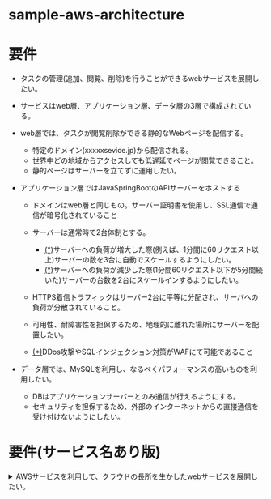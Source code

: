 # sample-aws-architecture

# 要件

* タスクの管理(追加、閲覧、削除)を行うことができるwebサービスを展開したい。

* サービスはweb層、アプリケーション層、データ層の3層で構成されている。

* web層では、タスクが閲覧削除ができる静的なWebページを配信する。
  * 特定のドメイン(xxxxxsevice.jp)から配信される。
  * 世界中どの地域からアクセスしても低遅延でページが閲覧できること。
  * 静的ページはサーバーを立てずに運用したい。

* アプリケーション層ではJavaSpringBootのAPIサーバーをホストする
  * ドメインはweb層と同じもの。サーバー証明書を使用し、SSL通信で通信が暗号化されていること
  * サーバーは通常時で2台体制とする。
    * [(*)]サーバーへの負荷が増大した際(例えば、1分間に60リクエスト以上)サーバーの数を3台に自動でスケールするようにしたい。
    * [(*)]サーバーへの負荷が減少した際(1分間60リクエスト以下が5分間続いた)サーバーの台数を2台にスケールインするようにしたい。

  * HTTPS着信トラフィックはサーバー2台に平等に分配され、サーバへの負荷が分散されていること。
  * 可用性、耐障害性を担保するため、地理的に離れた場所にサーバーを配置したい。
  * [(*)]DDos攻撃やSQLインジェクション対策がWAFにて可能であること

* データ層では、MySQLを利用し、なるべくパフォーマンスの高いものを利用したい。
  * DBはアプリケーションサーバーとのみ通信が行えるようにする。
  * セキュリティを担保するため、外部のインターネットからの直接通信を受け付けないようにしたい。

# 要件(サービス名あり版)
<details>
<summary>AWSサービスを利用して、クラウドの長所を生かしたwebサービスを展開したい。</summary>

* タスクの管理(追加、閲覧、削除)を行うことができるwebサービスを展開したい。

* サービスはweb層、アプリケーション層、データ層の3層で構成されている。

* web層では、タスクが閲覧削除ができる静的なWebページを、ストレージサービスである**S3**によって配信する。
  * DNSサービスである**route53**によってルーティングされる。特定のドメイン(xxxxxsevice.jp)から配信される。
  * CDNサービスである**CloudFront**によって、世界中どの地域からアクセスしても低遅延でページが閲覧できること。
  * 静的ページはサーバーを立てずに**S3**からホスティングして運用したい。

* アプリケーション層ではJavaSpringBootのAPIサーバーをコンピューティングサービスである**EC2**によってホストする
  * **route53**によって**CloudFront**にルーティングされ、ドメインはweb層と同じもの。サーバー証明書を使用し**ACM**によって管理し**ALB**から連携して認証を行う、SSL通信で通信が暗号化されていること
  * **EC2**サーバーは通常時で2台体制とする。
    * [(*)]サーバーへの負荷が増大した際(例えば、1分間に60リクエスト以上が5分間続いた際)**AutoScalling**を利用してサーバーの数を3台に自動でスケールアウトするようにしたい。
    * [(*)]サーバーへの負荷が減少した際(1分間60リクエスト以下が5分間続いた)**AutoScalling**によりサーバーの台数を2台にスケールインするようにしたい。
  * HTTPS着信トラフィックはサーバー2台に平等に分配され、サーバへの負荷が分散されていること。
  * 可用性、耐障害性を担保するため、2台のサーバーを地理的に離れた場所(**別のAZ**)にサーバーを配置したい。
  * [(*)]DDos攻撃やSQLインジェクション対策が**AWSWAFとの連携**にて可能であること

* データ層では、MySQLを利用し、なるべくパフォーマンスの高い**Amazon Aurora MySQL**を利用したい。
  * DBは**セキュリティグループに登録された**アプリケーションサーバーとのみ通信が行えるようにする。
  * セキュリティを担保するため**プライベートサブネット**に設置し、外部のインターネットから直接の通信を受け付けないようにしたい

</details>

[(*)]: リリース後日に対応も検討
